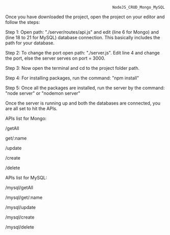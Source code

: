                                                    NodeJS_CRUD_Mongo_MySQL
                                                   
Once you have downloaded the project, open the project on your editor and follow the steps:

Step 1:
Open path: "./server/routes/api.js" and edit (line 6 for Mongo) and (line 18 to 21 for MySQL) database connection. This basically includes the path for your database.

Step 2:
To change the port open path: "./server.js". Edit line 4 and change the port, else the server serves on port = 3000.

Step 3:
Now open the terminal and cd to the project folder path.

Step 4:
For installing packages, run the command: "npm install"

Step 5:
Once all the packages are installed, run the server by the command: "node server" or "nodemon server"

Once the server is running up and both the databases are connected, you are all set to hit the APIs.


APIs list for Mongo:

/getAll

get/:name

/update

/create

/delete



APIs list for MySQL:

/mysql/getAll

/mysql/get/:name

/mysql/update

/mysql/create

/mysql/delete
